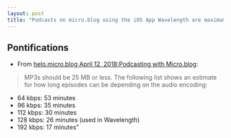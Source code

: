 ```yaml
---
layout: post
title: "Podcasts on micro.blog using the iOS App Wavelength are maximum 25MB and can only be in MP3 format"
---
```


## Pontifications

* From [help.micro.blog April 12, 2018:Podcasting with Micro.blog](http://help.micro.blog/2018/microcasting/):

<blockquote>
    
MP3s should be 25 MB or less. The following list shows an estimate for how long episodes can be depending on the audio encoding:

</blockquote>

* 64 kbps: 53 minutes
* 96 kbps: 35 minutes
* 112 kbps: 30 minutes
* 128 kbps: 26 minutes (used in Wavelength)
* 192 kbps: 17 minutes"
